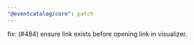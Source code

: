 ```yaml
---
"@eventcatalog/core": patch
---
```


fix: (#484) ensure link exists before opening link in visualizer.
